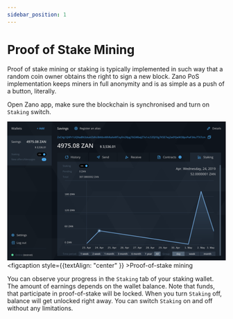 ```yaml
---
sidebar_position: 1
---
```


# Proof of Stake Mining

Proof of stake mining or staking is typically implemented in such way that a random coin owner obtains the right to sign a new block. Zano PoS implementation keeps miners in full anonymity and is as simple as a push of a button, literally.

Open Zano app, make sure the blockchain is synchronised and turn on `Staking` switch.

![alt proof-of-stake-mining](../../static/img/mine/proof-of-stake-mining/proof-of-stake-mining.png "proof-of-stake-mining")<figcaption style={{textAlign: "center" }} >Proof-of-stake mining</figcaption>

You can observe your progress in the `Staking` tab of your staking wallet. The amount of earnings depends on the wallet balance. Note that funds, that participate in proof-of-stake will be locked. When you turn `Staking` off, balance will get unlocked right away. You can switch `Staking` on and off without any limitations.
